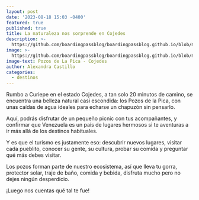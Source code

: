 ```yaml
---
layout: post
date: '2023-08-18 15:03 -0400'
featured: true
published: true
title: La naturaleza nos sorprende en Cojedes
description: >-
  https://github.com/boardingpassblog/boardingpassblog.github.io/blob/main/assets/images/pozos-bp.jpg?raw=true
image: >-
  https://github.com/boardingpassblog/boardingpassblog.github.io/blob/main/assets/images/pozos-bp.jpg?raw=true
image-text: Pozos de La Pica - Cojedes
author: Alexandra Castillo
categories:
  - destinos
---
```


Rumbo a Curiepe en el estado Cojedes, a tan solo 20 minutos de camino, se encuentra una belleza natural casi escondida: los Pozos de la Pica, con unas caídas de agua ideales para echarse un chapuzón sin pensarlo. 

Aquí, podrás disfrutar de un pequeño picnic con tus acompañantes, y confirmar que Venezuela es un país de lugares hermosos si te aventuras a ir más allá de los destinos habituales. 

Y es que el turismo es justamente eso: descubrir nuevos lugares, visitar cada pueblito, conocer su gente, su cultura, probar su comida y preguntar qué más debes visitar. 

Los pozos forman parte de nuestro ecosistema, así que lleva tu gorra, protector solar, traje de baño, comida y bebida, disfruta mucho pero no dejes ningún desperdicio.

¡Luego nos cuentas qué tal te fue! 

